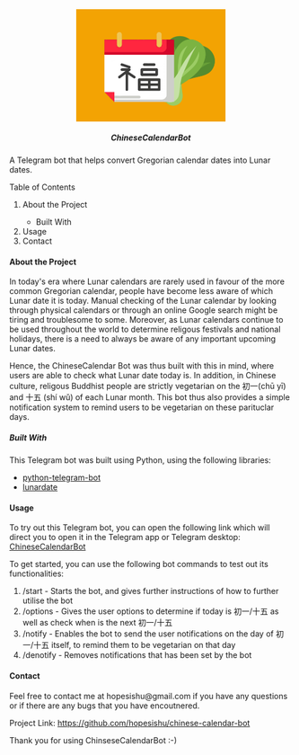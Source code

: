 <img src="https://github.com/hopesishu/chinese-calendar-bot/blob/main/images/botpic.png?raw=true" height="200" alt="picture of botpic" style="display: block; margin-left: auto; margin-right: auto">
<h5 style="text-align: center">ChineseCalendarBot</h5>

<span style="text-align: center">A Telegram bot that helps convert Gregorian calendar dates into Lunar dates.</span> 

Table of Contents
<ol>
    <li href="#about">About the Project</li>
    <ul>
        <li href="built-with">Built With</li>
    </ul>
    <li href="usage">Usage</li>
    <li href="contact">Contact</li>
</ol>

<h4 id="#about">About the Project</h4>
In today's era where Lunar calendars are rarely used in favour of the more common Gregorian calendar, people have become less aware of which Lunar date it is today. Manual checking of the Lunar calendar by looking through physical calendars or through an online Google search might be tiring and troublesome to some. Moreover, as Lunar calendars continue to be used throughout the world to determine religous festivals and national holidays, there is a need to always be aware of any important upcoming Lunar dates. 

Hence, the ChineseCalendar Bot was thus built with this in mind, where users are able to check what Lunar date today is. In addition, in Chinese culture, religous Buddhist people are strictly vegetarian on the 初一(chū yī) and 十五 (shí wǔ) of each Lunar month. This bot thus also provides a simple notification system to remind users to be vegetarian on these parituclar days. 

<h5 id="built-with">Built With</h5>
This Telegram bot was built using Python, using the following libraries:
<ul>
    <li><a href="https://pypi.org/project/python-telegram-bot/">python-telegram-bot</a></li>
    <li><a href="https://pypi.org/project/lunardate/">lunardate</a></li>
</ul>

<h4 id="usage">Usage</h4>
To try out this Telegram bot, you can open the following link which will direct you to open it in the Telegram app or Telegram desktop: <a href="t.me/chinesecalendar_bot.">ChineseCalendarBot</a>

To get started, you can use the following bot commands to test out its functionalities:
<ol>
    <li>/start - Starts the bot, and gives further instructions of how to further utilise the bot</li>
    <li>/options - Gives the user options to determine if today is 初一/十五 as well as check when is the next 初一/十五</li>
    <li>/notify - Enables the bot to send the user notifications on the day of 初一/十五 itself, to remind them to be vegetarian on that day</li>
    <li>/denotify - Removes notifications that has been set by the bot</li>
</ol>

<h4 id="contact">Contact</h4>
Feel free to contact me at hopesishu@gmail.com if you have any questions or if there are any bugs that you have encoutnered.

Project Link: https://github.com/hopesishu/chinese-calendar-bot

Thank you for using ChinseseCalendarBot :-)



